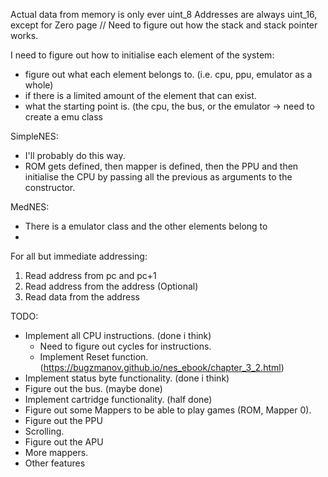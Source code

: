 Actual data from memory is only ever uint_8
Addresses are always uint_16, except for Zero page
// Need to figure out how the stack and stack pointer works.

I need to figure out how to initialise each element of the system:
* figure out what each element belongs to. (i.e. cpu, ppu, emulator as a whole)
* if there is a limited amount of the element that can exist.
* what the starting point is. (the cpu, the bus, or the emulator -> need to create a emu class

SimpleNES:
* I'll probably do this way.
* ROM gets defined, then mapper is defined, then the PPU and then initialise the CPU by passing all the previous as arguments to the constructor. 

MedNES:
* There is a emulator class and the other elements belong to 
* 

For all but immediate addressing:
1. Read address from pc and pc+1
2. Read address from the address (Optional)
3. Read data from the address

TODO:
* Implement all CPU instructions. (done i think)
	* Need to figure out cycles for instructions.
	* Implement Reset function. (https://bugzmanov.github.io/nes_ebook/chapter_3_2.html)
* Implement status byte functionality. (done i think)
* Figure out the bus. (maybe done)
* Implement cartridge functionality. (half done)
* Figure out some Mappers to be able to play games (ROM, Mapper 0).
* Figure out the PPU
* Scrolling.
* Figure out the APU
* More mappers.
* Other features